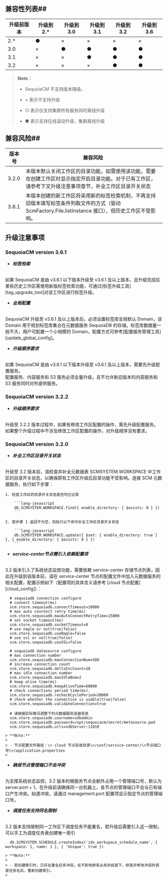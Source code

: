 ## 兼容性列表##

| 升级前版本 | 升级到2.* | 升级到3.0 | 升级到3.1  | 升级到3.2  | 升级到 3.6 |
|------------|-----------|-----------|------------|------------|------------|
| 2.*        | ●         | ×         | ×          | ×          | ×          |
| 3.0        | ×         | ●         | ●          | ●          | ●          |
| 3.1        | ×         | ×         | ●          | ●          | ●          |
| 3.2        | ×         | ×         | ×          | ●          | ●          |

> **Note：**
>
>  * SequoiaCM 不支持版本降级。
>
>  * × 表示不支持升级
>
>  * ○ 表示仅支持集群所有服务同时离线升级
>
>  * ● 表示支持在线滚动升级，集群离线升级

## 兼容风险##
| 版本号 | 兼容风险                                                                          |
|------------|-------------------------------------------------------------------------------|
| 3.2.0      | 本版本默认关闭工作区的目录功能，如需使用该功能，需要在创建工作区时显示指定开启目录功能。对于已有工作区，请参考下文升级注意事项章节，补全工作区目录开关状态 |
| 3.6.1      | 本版本创建的新工作区将采用新的标签检索机制，不再支持旧版本填写标签条件列取文件的方式（驱动 ScmFactory.File.listInstance 接口），但历史工作区不受影响。|

## 升级注意事项 ##

### SequoiaCM version 3.6.1 ###
- ***标签检索***
<br>
如果 SequoiaCM 是由 v3.6.1 以下版本升级至 v3.6.1 及以上版本，且升级完成后某些历史工作区需使用新版标签检索功能，可通过[标签升级工具][tag_upgrade_tool]对该工作区进行标签升级。

- ***全局配置***
<br>
SequoiaCM 升级至 v3.6.1 及以上版本后，必须设置标签库全局默认 Domain，该 Domain 用于规划标签库集合在元数据服务 SequoiaDB 的存储。标签库数据量一般不大，用户可配置一个小规模的 Domain，配置方式可参考[配置服务管理工具][update_global_config]。

- ***升级顺序要求***
<br>
如果 SequoiaCM 是由 v3.6.1 以下版本升级至 v3.6.1 及以上版本，需要先升级配置服务。
<br>
配置服务、内容服务和 S3 服务必须全量升级，且不允许新旧版本的内容服务和 S3 服务同时对外提供服务。


### SequoiaCM version 3.2.2 ###
- ***升级顺序要求***
<br>
升级至 3.2.2 版本过程中，如果有修改工作区配置的操作，需先升级配置服务。
<br>
如果整个升级过程中不涉及修改工作区配置的操作，对升级顺序没有要求。

### SequoiaCM version 3.2.0 ###
- ***补全工作区目录开关状态***
<br>
升级至 3.2 版本前，请检查并补全元数据表 SCMSYSTEM.WORKSPACE 中工作区的目录开关状态，以确保原有工作区升级后目录功能不受影响。连接 SCM 元数据服务，执行如下步骤：

    1. 检查工作区的目录开关状态是否均已记录

        ```lang-javascript
        db.SCMSYSTEM.WORKSPACE.find({ enable_directory: { $exists: 0 } })
        ```

    2. 若步骤 1 返回不为空，则执行以下命令补全工作区目录开关状态

        ```lang-javascript
        db.SCMSYSTEM.WORKSPACE.update({ $set: { enable_directory: true } }, { enable_directory: { $exists: 0 } })
        ```

- ***service-center节点需引入依赖配置项***
<br>
3.2 版本引入了系统状态监控功能，需要依赖 service-center 存储节点列表，因此在升级到该版本前，请在 service-center 节点的配置文件中加入元数据服务的相关配置，配置示例如下（配置项的具体含义请参考 [cloud 节点配置][cloud_config]）：
   
  ```lang-ini
    # sequoiadb connection configure
    # connect timeout(ms)
    scm.store.sequoiadb.connectTimeout=10000
    # max auto conntect retry time(ms)
    scm.store.sequoiadb.maxAutoConnectRetryTime=15000
    # set socket timeout(ms)
    scm.store.sequoiadb.socketTimeout=0
    # use nagle or not(true|false)
    scm.store.sequoiadb.useNagle=false
    # use ssl or not(true|false)
    scm.store.sequoiadb.useSSL=false
    
    # sequoiadb datasource configure
    # max connection number
    scm.store.sequoiadb.maxConnectionNum=500
    # increase connection count
    scm.store.sequoiadb.deltaIncCount=10
    # max idle connection number
    scm.store.sequoiadb.maxIdleNum=2
    # keep alive time(ms)
    scm.store.sequoiadb.keepAliveTime=60000
    # check connections period time(ms).
    scm.store.sequoiadb.recheckCyclePeriod=30000
    # check whether the connection is usable(true|false)
    scm.store.sequoiadb.validateConnection=true
    
    # 请根据实际情况调整下列元数据服务连接信息
    scm.store.sequoiadb.username=sdbadmin
    scm.store.sequoiadb.password=/opt/sequoiacm/secret/metasource.pwd
    scm.store.sequoiadb.urls=sdbServer:11810

   ```
  
    > **Note:**
    >
    > - 节点配置文件路径：\< cloud 节点安装目录\>/conf/service-center/\<节点端口号\>/application.properties
    > 



- ***确保节点管理端口不会冲突***
<br>
 为支撑系统状态监控，3.2 版本的微服务节点会额外占用一个管理端口号，默认为 server.port + 1，在升级前请确保同一台机器上，各节点的管理端口不会与已有端口产生冲突。如遇冲突，请通过 management.port 配置项显示指定节点的管理端口号。

- ***调度任务支持同名限制***
<br>
3.2 版本支持限制同一工作区下调度任务不能重名，若升级后需要引入这一限制，可以手工为调度任务表创建唯一索引

  ```lang-javascript
    db.SCMSYSTEM.SCHEDULE.createIndex('idx_workspace_schedule_name', { workspace: 1, name: 1 }, { 'Unique': true })
   ```

    > **Note:**
    >
    > - 若创建索引时，已存在重名任务冲突。在不影响原有业务的前提下，排查并修改冲突的调度任务名后，重新创建索引。
    > 

[cloud_config]:Maintainance/Node_Config/cloud.md
[tag_upgrade_tool]:Maintainance/Tools/TagUpgrade/Readme.md
[update_global_config]:Maintainance/Tools/Confadmin/update-global-config.md